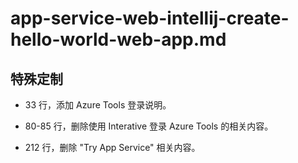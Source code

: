 # app-service-web-intellij-create-hello-world-web-app.md

## 特殊定制

* 33 行，添加 Azure Tools 登录说明。

* 80-85 行，删除使用 Interative 登录 Azure Tools 的相关内容。

* 212 行，删除 "Try App Service" 相关内容。